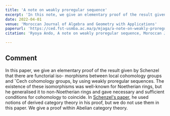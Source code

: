 ```yaml
---
title: 'A note on weakly proregular sequence'
excerpt: 'In this note, we give an elementary proof of the result given by Schenzel.'
date: 2022-04-01
venue: 'Moroccan Journal of Algebra and Geometry with Applications'
paperurl: 'https://ced.fst-usmba.ac.ma/p/mjaga/a-note-on-weakly-proregular-sequence/'
citation: 'Ryoya Ando, A note on weakly proregular sequence, Moroccan Journal of Algebra and Geometry with Applications (2021)'

---
```


## Comment

In this paper, we give an elementary proof of the result given by Schenzel that there are functorial iso-
morphisms between local cohomology groups and ˇCech cohomology groups, by using weakly proregular
sequences. The existence of these isomorphisms was well-known for Noetherian rings, but he generalised it
to non-Noetherian rings and gave necessary and sufficient conditions for cohomology to coincide. In [Schenzel's paper](https://www.mscand.dk/article/view/14399), he
used notions of derived category theory in his proof, but we do not use them in this paper. We give a proof
within Abelian category theory.
